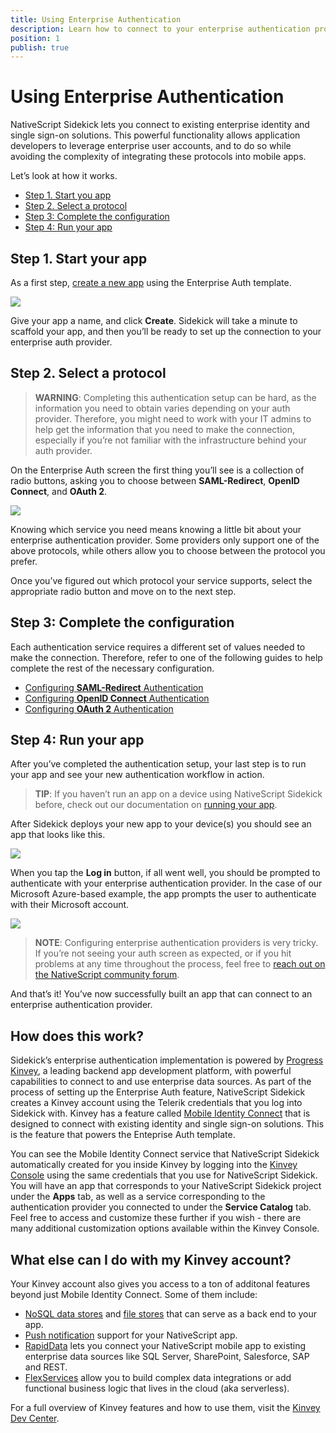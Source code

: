 ```yaml
---
title: Using Enterprise Authentication
description: Learn how to connect to your enterprise authentication provider, and how to leverage data from that provider in your apps.
position: 1
publish: true
---
```


# Using Enterprise Authentication

NativeScript Sidekick lets you connect to existing enterprise identity and single sign-on solutions. This powerful functionality allows application developers to leverage enterprise user accounts, and to do so while avoiding the complexity of integrating these protocols into mobile apps.

Let’s look at how it works.

* [Step 1. Start you app](#step-2)
* [Step 2. Select a protocol](#step-2)
* [Step 3: Complete the configuration](#step-3)
* [Step 4: Run your app](#step-4)

<h2 id="step-1">Step 1. Start your app</h2>

As a first step, [create a new app](/sidekick/user-guide/create-app/create-app-from-template) using the Enterprise Auth template.

![](/sidekick/images/enterprise-auth/sidekick-templates.png)

Give your app a name, and click **Create**. Sidekick will take a minute to scaffold your app, and then you’ll be ready to set up the connection to your enterprise auth provider.

<h2 id="step-2">Step 2. Select a protocol</h2>

> **WARNING**: Completing this authentication setup can be hard, as the information you need to obtain varies depending on your auth provider. Therefore, you might need to work with your IT admins to help get the information that you need to make the connection, especially if you’re not familiar with the infrastructure behind your auth provider.

On the Enterprise Auth screen the first thing you’ll see is a collection of radio buttons, asking you to choose between **SAML-Redirect**, **OpenID Connect**, and **OAuth 2**.

![](/sidekick/images/enterprise-auth/selecting-authentication-service.png)

Knowing which service you need means knowing a little bit about your enterprise authentication provider. Some providers only support one of the above protocols, while others allow you to choose between the protocol you prefer.

Once you’ve figured out which protocol your service supports, select the appropriate radio button and move on to the next step.

<h2 id="step-3">Step 3: Complete the configuration</h2>

Each authentication service requires a different set of values needed to make the connection. Therefore, refer to one of the following guides to help complete the rest of the necessary configuration.

* [Configuring **SAML-Redirect** Authentication](saml.md)
* [Configuring **OpenID Connect** Authentication](openid.md)
* [Configuring **OAuth 2** Authentication](oauth2.md)

<h2 id="step-4">Step 4: Run your app</h2>

After you’ve completed the authentication setup, your last step is to run your app and see your new authentication workflow in action.

> **TIP**: If you haven’t run an app on a device using NativeScript Sidekick before, check out our documentation on [running your app](https://docs.nativescript.org/sidekick/user-guide/run-app/run-app-on-device).

After Sidekick deploys your new app to your device(s) you should see an app that looks like this.

![](/sidekick/images/enterprise-auth/template-in-action.png)

When you tap the **Log in** button, if all went well, you should be prompted to authenticate with your enterprise authentication provider. In the case of our Microsoft Azure-based example, the app prompts the user to authenticate with their Microsoft account.

![](/sidekick/images/enterprise-auth/app-auth-screen.png)

> **NOTE**: Configuring enterprise authentication providers is very tricky. If you’re not seeing your auth screen as expected, or if you hit problems at any time throughout the process, feel free to [reach out on the NativeScript community forum](https://discourse.nativescript.org/c/Sidekick).

And that’s it! You’ve now successfully built an app that can connect to an enterprise authentication provider.

## How does this work?

Sidekick’s enterprise authentication implementation is powered by [Progress Kinvey](https://www.kinvey.com/), a leading backend app development platform, with powerful capabilities to connect to and use enterprise data sources. As part of the process of setting up the Enterprise Auth feature, NativeScript Sidekick creates a Kinvey account using the Telerik credentials that you log into Sidekick with. Kinvey has a feature called [Mobile Identity Connect](https://devcenter.kinvey.com/nativescript/guides/mobile-identity-connect) that is designed to connect with existing identity and single sign-on solutions. This is the feature that powers the Enteprise Auth template.

You can see the Mobile Identity Connect service that NativeScript Sidekick automatically created for you inside Kinvey by logging into the [Kinvey Console](https://console.kinvey.com) using the same credentials that you use for NativeScript Sidekick. You will have an app that corresponds to your NativeScript Sidekick project under the **Apps** tab, as well as a service corresponding to the authentication provider you connected to under the **Service Catalog** tab. Feel free to access and customize these further if you wish - there are many additional customization options available within the Kinvey Console.

## What else can I do with my Kinvey account?

Your Kinvey account also gives you access to a ton of additonal features beyond just Mobile Identity Connect. Some of them include:

* [NoSQL data stores](https://devcenter.kinvey.com/nativescript/guides/datastore) and [file stores](https://devcenter.kinvey.com/nativescript/guides/files) that can serve as a back end to your app.
* [Push notification](https://devcenter.kinvey.com/nativescript/guides/push) support for your NativeScript app.
* [RapidData](https://devcenter.kinvey.com/nativescript/guides/rapid-data) lets you connect your NativeScript mobile app to existing enterprise data sources like SQL Server, SharePoint, Salesforce, SAP and REST.
* [FlexServices](https://devcenter.kinvey.com/nativescript/guides/flex-services) allow you to build complex data integrations or add functional business logic that lives in the cloud (aka serverless).

For a full overview of Kinvey features and how to use them, visit the [Kinvey Dev Center](https://devcenter.kinvey.com/nativescript).